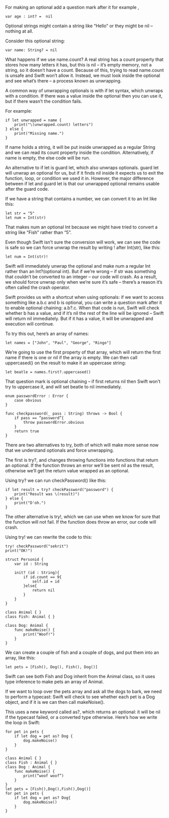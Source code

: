 For making an optional add a question mark after it for example , 
```
var age : int? =  nil
```

Optional strings might contain a string like “Hello” or they might be nil – nothing at all.

Consider this optional string:
```
var name: String? = nil
```

What happens if we use name.count? A real string has a count property that stores how many letters it has, but this is nil – it’s empty memory, not a string, so it doesn’t have a count.
Because of this, trying to read name.count is unsafe and Swift won’t allow it. Instead, we must look inside the optional and see what’s there – a process known as unwrapping.

A common way of unwrapping optionals is with if let syntax, which unwraps with a condition. If there was a value inside the optional then you can use it, but if there wasn’t the condition fails.

For example:
```
if let unwrapped = name {
    print("\(unwrapped.count) letters")
} else {
    print("Missing name.")
}
```

If name holds a string, it will be put inside unwrapped as a regular String and we can read its count property inside the condition. Alternatively, if name is empty, the else code will be run.


An alternative to if let is guard let, which also unwraps optionals. guard let will unwrap an optional for us, but if it finds nil inside it expects us to exit the function, loop, or condition we used it in.
However, the major difference between if let and guard let is that our unwrapped optional remains usable after the guard code.


If we have a string that contains a number, we can convert it to an Int like this:
```
let str = "5"
let num = Int(str)
```

That makes num an optional Int because we might have tried to convert a string like “Fish” rather than “5”.

Even though Swift isn’t sure the conversion will work, we can see the code is safe so we can force unwrap the result by writing ! after Int(str), like this:
```
let num = Int(str)!
```

Swift will immediately unwrap the optional and make num a regular Int rather than an Int?(optional int). But if we’re wrong – if str was something that couldn’t be converted to an integer – our code will crash.
As a result, we should force unwrap only when we’re sure it’s safe – there’s a reason it’s often called the crash operator.


Swift provides us with a shortcut when using optionals: if we want to access something like a.b.c and b is optional, you can write a question mark after it to enable optional chaining: a.b?.c.
When that code is run, Swift will check whether b has a value, and if it’s nil the rest of the line will be ignored – Swift will return nil immediately. But if it has a value, it will be unwrapped and execution will continue.

To try this out, here’s an array of names:
```
let names = ["John", "Paul", "George", "Ringo"]
```

We’re going to use the first property of that array, which will return the first name if there is one or nil if the array is empty. We can then call uppercased() on the result to make it an uppercase string:
```
let beatle = names.first?.uppercased()
```

That question mark is optional chaining – if first returns nil then Swift won’t try to uppercase it, and will set beatle to nil immediately.

```
enum passwordError : Error {
	case obvious
}

func checkpassword(_ pass : String) throws -> Bool {
	if pass == “password”{
		throw passwordError.obvious
	}
	return true
}
```

There are two alternatives to try, both of which will make more sense now that we understand optionals and force unwrapping.

The first is try?, and changes throwing functions into functions that return an optional. If the function throws an error we’ll be sent nil as the result, otherwise we’ll get the return value wrapped as an optional.

Using try? we can run checkPassword() like this:
```
if let result = try? checkPassword("password") {
    print("Result was \(result)")
} else {
    print("D'oh.")
}
```

The other alternative is try!, which we can use when we know for sure that the function will not fail. If the function does throw an error, our code will crash.

Using try! we can rewrite the code to this:
```
try! checkPassword("sekrit")
print("OK!")
```

```
struct Personid {
	var id : String
	
	init? (id : String){
		if id.count == 9{
			self.id = id
		}else{
			return nil
		}
	}
}
```

```
class Animal { }
class Fish: Animal { }

class Dog: Animal {
    func makeNoise() {
        print("Woof!")
    }
}
```

We can create a couple of fish and a couple of dogs, and put them into an array, like this:
```
let pets = [Fish(), Dog(), Fish(), Dog()]
```

Swift can see both Fish and Dog inherit from the Animal class, so it uses type inference to make pets an array of Animal.

If we want to loop over the pets array and ask all the dogs to bark, we need to perform a typecast: Swift will check to see whether each pet is a Dog object, and if it is we can then call makeNoise().

This uses a new keyword called as?, which returns an optional: it will be nil if the typecast failed, or a converted type otherwise.
Here’s how we write the loop in Swift:
```
for pet in pets {
    if let dog = pet as? Dog {
        dog.makeNoise()
    }
}
```

```
class Animal { }
class Fish : Animal { }
class Dog : Animal { 
	func makeNoise() {
		print(“woof woof”)
	}
}
let pets = [Fish(),Dog(),Fish(),Dog()]
for pet in pets {
	if let dog = pet as? Dog{
		dog.makeNoise()
	}
}
```





